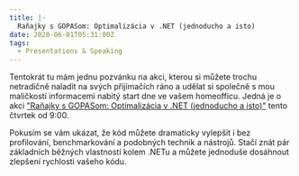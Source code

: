 ```yaml
---
title: |-
  Raňajky s GOPASom: Optimalizácia v .NET (jednoducho a isto)
date: 2020-06-01T05:31:00Z
tags:
  - Presentations & Speaking
---
```

Tentokrát tu mám jednu pozvánku na akci, kterou si můžete trochu netradičně naladit na svých přijímačích ráno a udělat si společně s mou maličkostí informacemi nabitý start dne ve vašem homeofficu. Jedná je o akci ["Raňajky s GOPASom: Optimalizácia v .NET (jednoducho a isto)"][1] tento čtvrtek od 9:00.

<!-- excerpt -->

Pokusím se vám ukázat, že kód můžete dramaticky vylepšit i bez profilování, benchmarkování a podobných technik a nástrojů. Stačí znát pár základních běžných vlastností kolem .NETu a můžete jednoduše dosáhnout zlepšení rychlosti vašeho kódu.

[1]: https://gopas.sk/News/Ranajky-s-GOPASom--Optimalizacia--NET-(jednoducho-a-isto).aspx
